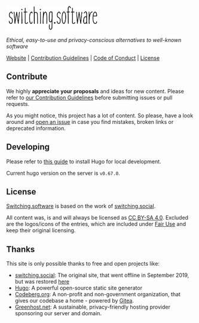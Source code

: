 ![switching.social](static/images/switchingsoftware_small.jpg)

_Ethical, easy-to-use and privacy-conscious alternatives to well-known software_

[Website](https://switching.software) | [Contribution Guidelines](https://codeberg.org/swiso-en/website/src/branch/develop/CONTRIBUTING.md) | [Code of Conduct](https://codeberg.org/swiso-en/website/src/branch/develop/CODE_OF_CONDUCT.md) | [License](https://creativecommons.org/licenses/by-sa/4.0/)

## Contribute

We highly **appreciate your proposals** and ideas for new content. Please refer to [our Contribution Guidelines](https://codeberg.org/swiso-en/website/src/branch/develop/CONTRIBUTING.md) before submitting issues or pull requests.

As you might notice, this project has a lot of content. So please, have a look around and [open an issue](https://codeberg.org/swiso-en/website/issues/new) in case you find mistakes, broken links or deprecated information.

## Developing

Please refer to [this guide](https://gohugo.io/getting-started/installing/) to install Hugo for local development.

Current hugo version on the server is `v0.67.0`.

## License

[Switching.software](https://switching.software) is based on the work of [switching.social](https://web.archive.org/web/20190915101437/https://switching.social/).

All content was, is and will always be licensed as [CC BY-SA 4.0](https://creativecommons.org/licenses/by-sa/4.0/). Excluded are the logos/icons of the entries, which are included under [Fair Use](https://en.wikipedia.org/wiki/Fair_use) and keep their original licensing.

## Thanks

This site is only possible thanks to free and open projects like:

- [switching.social](https://web.archive.org/web/20190915101437/https://switching.social/): The original site, that went offline in September 2019, but was restored [here](https://codeberg.org/swiso-en/archive)
- [Hugo](https://gohugo.io/): A powerful open-source static site generator
- [Codeberg.org](https://codeberg.org/): A non-profit and non-government organization, that gives our codebase a home - powered by [Gitea](http://gitea.io/).
- [Greenhost.net](https://greenhost.net/): A sustainable, privacy-friendly hosting provider sponsoring our server and domain.